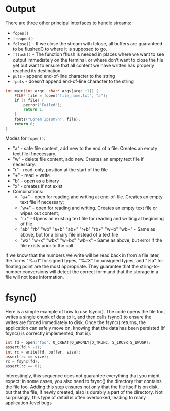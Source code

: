 #                  Output

There are three other principal interfaces to handle streams: 
- `fopen()`
- `freopen()`
- `fclose()` - If we close the stream with fclose, all buffers are guaranteed to be flushedC to where it is supposed to go. 
- `fflush()` - The function fflush is needed in places where we want to see output immediately on the terminal, or where don’t want to close the file yet but want to ensure that all content we have written has properly reached its destination.
- `puts`  -         append end-of-line character to the string
- `fputs` - doesn’t append end-of-line character to the string

```C
int main(int argc, char* argv[argc +1]) { 
    FILE* file = fopen("file_name.txt", "a"); 
    if (! file) {
        perror("Failed"); 
        return 1;
    } 
    fputs("Lorem Ipsum\n", file); 
    return 0; 
}
```

Modes for `fopen()`:
- "a" - safe file content, add new to the end of a file. Creates an empty text file if necessary.
- "w" - delete file content, add new. Creates an empty text file if necessary.
- "r" - read-only, position at the start of the file
- "+" - read + write
- "b" - open as a binary
- "x" - creates if not exist
- Combinations:
    - "a+" - open for reading and writing at end-of-file. Creates an empty text file if necessary; 
    - "w+" - open for reading and writing. Creates an empty text file or wipes out content;
    - "r+" - Opens an existing text file for reading and writing at beginning of file
    - "ab" "rb" "wb" "a+b" "ab+" "r+b" "rb+" "w+b" "wb+" - Same as above, but for a binary file instead of a text file 
    - "wx" "w+x" "wbx" "w+bx" "wb+x" - Same as above, but error if the file exists prior to the call.

If we know that the numbers we write will be read back in from a file later, the forms "%+d" for signed types, "%#X" for unsigned types, and "%a" for floating point are the most appropriate. They guarantee that the string-to-number conversions will detect the correct form and that the storage in a file will not lose information. 

#                  fsync()

Here is a simple example of how to use fsync(). The code opens the file foo, writes a single chunk of data to it, and then calls fsync() to ensure the writes are forced immediately to disk. Once the fsync() returns, the application can safely move on, knowing that the data has been persisted (if fsync() is correctly implemented, that is): 
```C
int fd = open("foo", O_CREAT|O_WRONLY|O_TRUNC, S_IRUSR|S_IWUSR);
assert(fd > -1);
int rc = write(fd, buffer, size);
assert(rc == size);
rc = fsync(fd);
assert(rc == 0);
```
Interestingly, this sequence does not guarantee everything that you might expect; in some cases, you also need to fsync() the directory that contains the file foo. Adding this step ensures not only that the file itself is on disk, but that the file, if newly created, also is durably a part of the directory. Not surprisingly, this type of detail is often overlooked, leading to many application-level bugs
